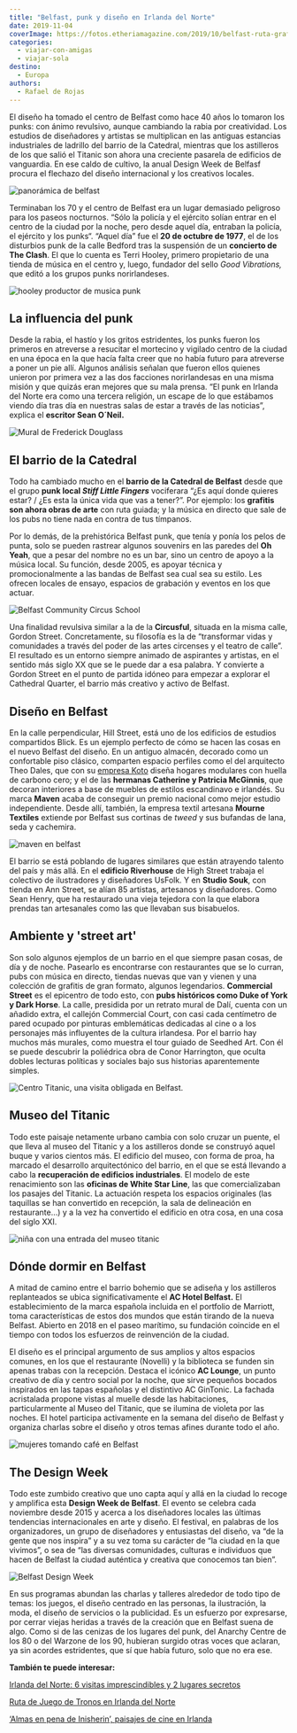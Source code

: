 ```yaml
---
title: "Belfast, punk y diseño en Irlanda del Norte"
date: 2019-11-04
coverImage: https://fotos.etheriamagazine.com/2019/10/belfast-ruta-grafitis.jpg
categories: 
  - viajar-con-amigas
  - viajar-sola
destino: 
  - Europa
authors: 
  - Rafael de Rojas
---
```


El diseño ha tomado el centro de Belfast como hace 40 años lo tomaron los punks: con 
ánimo revulsivo, aunque cambiando la rabia por creatividad. Los estudios de diseñadores 
y artistas se multiplican en las antiguas estancias industriales de ladrillo del barrio 
de la Catedral, mientras que los astilleros de los que salió el Titanic son ahora una 
creciente pasarela de edificios de vanguardia. En ese caldo de cultivo, la anual Design 
Week de Belfasf procura el flechazo del diseño internacional y los creativos locales. 

![panorámica de belfast](https://fotos.etheriamagazine.com/2019/10/belfast-panoramica.jpg "Panorámica de Belfast con el Ayuntamiento enfrente. © Christopher Heaney.")

Terminaban los 70 y el centro de Belfast era un lugar demasiado peligroso para los 
paseos nocturnos. “Sólo la policía y el ejército solían entrar en el centro de la ciudad 
por la noche, pero desde aquel día, entraban la policía, el ejército y los punks“. 
“Aquel día” fue el **20 de octubre de 1977**, el de los disturbios punk de la calle 
Bedford tras la suspensión de un **concierto de The Clash**. El que lo cuenta es Terri 
Hooley, primero propietario de una tienda de música en el centro y, luego, fundador del 
sello _Good Vibrations,_ que editó a los grupos punks norirlandeses. 

![hooley productor de musica punk](https://fotos.etheriamagazine.com/2019/10/Belfast-hooley-concierto.jpg "Hooley, conocido como 'el padrino del punk' y concierto del 16 noviembre. ©Hooley")

## La influencia del punk

Desde la rabia, el hastío y los gritos estridentes, los punks fueron los primeros en 
atreverse a resucitar el mortecino y vigilado centro de la ciudad en una época en la que 
hacía falta creer que no había futuro para atreverse a poner un pie allí. Algunos 
análisis señalan que fueron ellos quienes unieron por primera vez a las dos facciones 
norirlandesas en una misma misión y que quizás eran mejores que su mala prensa. “El punk 
en Irlanda del Norte era como una tercera religión, un escape de lo que estábamos viendo 
día tras día en nuestras salas de estar a través de las noticias”, explica el **escritor 
Sean O´Neil.** 

![Mural de Frederick Douglass](https://fotos.etheriamagazine.com/2019/10/belfast-ruta-grafitis.jpg "Mural de Frederick Douglass. © Fáilte Feirste Thiar.")

## El barrio de la Catedral

Todo ha cambiado mucho en el **barrio de la Catedral de Belfast** desde que el grupo 
**punk local _Stiff Little Fingers_** vociferara “¿Es aquí donde quieres estar? / ¿Es 
esta la única vida que vas a tener?”. Por ejemplo: los **grafitis son ahora obras de 
arte** con ruta guiada; y la música en directo que sale de los pubs no tiene nada en 
contra de tus tímpanos. 

Por lo demás, de la prehistórica Belfast punk, que tenía y ponía los pelos de punta, 
solo se pueden rastrear algunos souvenirs en las paredes del **Oh Yeah**, que a pesar 
del nombre no es un bar, sino un centro de apoyo a la música local. Su función, desde 
2005, es apoyar técnica y promocionalmente a las bandas de Belfast sea cual sea su 
estilo. Les ofrecen locales de ensayo, espacios de grabación y eventos en los que 
actuar. 

![Belfast Community Circus School](https://fotos.etheriamagazine.com/2019/10/belfast-circus-school.jpg "© Belfast Community Circus School.")

Una finalidad revulsiva similar a la de la **Circusful**, situada en la misma calle, 
Gordon Street. Concretamente, su filosofía es la de “transformar vidas y comunidades a 
través del poder de las artes circenses y el teatro de calle”. El resultado es un 
entorno siempre animado de aspirantes y artistas, en el sentido más siglo XX que se le 
puede dar a esa palabra. Y convierte a Gordon Street en el punto de partida idóneo para 
empezar a explorar el Cathedral Quarter, el barrio más creativo y activo de Belfast. 

## Diseño en Belfast

En la calle perpendicular, Hill Street, está uno de los edificios de estudios 
compartidos Blick. Es un ejemplo perfecto de cómo se hacen las cosas en el nuevo Belfast 
del diseño. En un antiguo almacén, decorado como un confortable piso clásico, comparten 
espacio perfiles como el del arquitecto Theo Dales, que con su [empresa 
Koto](https://kotodesign.co.uk/blog/kotobelfast) diseña hogares modulares con huella de 
carbono cero; y el de las **hermanas Catherine y Patricia McGinnis**, que decoran 
interiores a base de muebles de estilos escandinavo e irlandés. Su marca **Maven** acaba 
de conseguir un premio nacional como mejor estudio independiente. Desde allí, también, 
la empresa textil artesana **Mourne Textiles** extiende por Belfast sus cortinas de 
_tweed_ y sus bufandas de lana, seda y cachemira. 

![maven en belfast](https://fotos.etheriamagazine.com/2019/10/belfast-maven-diseno-interior.jpg "Diseño de interiores © Maven.")

El barrio se está poblando de lugares similares que están atrayendo talento del país y 
más allá. En el **edificio Riverhouse** de High Street trabaja el colectivo de 
ilustradores y diseñadores UsFolk. Y en **Studio Souk**, con tienda en Ann Street, se 
alían 85 artistas, artesanos y diseñadores. Como Sean Henry, que ha restaurado una vieja 
tejedora con la que elabora prendas tan artesanales como las que llevaban sus 
bisabuelos. 

## Ambiente y 'street art'

Son solo algunos ejemplos de un barrio en el que siempre pasan cosas, de día y de noche. 
Pasearlo es encontrarse con restaurantes que se lo curran, pubs con música en directo, 
tiendas nuevas que van y vienen y una colección de grafitis de gran formato, algunos 
legendarios. **Commercial Street** es el epicentro de todo esto, con **pubs históricos 
como Duke of York y Dark Horse**. La calle, presidida por un retrato mural de Dalí, 
cuenta con un añadido extra, el callejón Commercial Court, con casi cada centímetro de 
pared ocupado por pinturas emblemáticas dedicadas al cine o a los personajes más 
influyentes de la cultura irlandesa. Por el barrio hay muchos más murales, como muestra 
el tour guiado de Seedhed Art. Con él se puede descubrir la poliédrica obra de Conor 
Harrington, que oculta dobles lecturas políticas y sociales bajo sus historias 
aparentemente simples. 

![Centro Titanic, una visita obligada en Belfast.](https://fotos.etheriamagazine.com/2019/10/que-ver-belfast-titanic.jpg "Centro Titanic, una visita obligada en Belfast. ©NI Tourism")

## Museo del Titanic

Todo este paisaje netamente urbano cambia con solo cruzar un puente, el que lleva al 
museo del Titanic y a los astilleros donde se construyó aquel buque y varios cientos 
más. El edificio del museo, con forma de proa, ha marcado el desarrollo arquitectónico 
del barrio, en el que se está llevando a cabo la **recuperación de edificios 
industriales**. El modelo de este renacimiento son las **oficinas de White Star Line**, 
las que comercializaban los pasajes del Titanic. La actuación respeta los espacios 
originales (las taquillas se han convertido en recepción, la sala de delineación en 
restaurante…) y a la vez ha convertido el edificio en otra cosa, en una cosa del siglo 
XXI. 

![niña con una entrada del museo titanic](https://fotos.etheriamagazine.com/2019/10/belfast-Titanic-entrada.jpg "El Museo del Titanic es una visita obligada en Belfast. © NI Tourism")

## Dónde dormir en Belfast

A mitad de camino entre el barrio bohemio que se adiseña y los astilleros replanteados 
se ubica significativamente el **AC Hotel Belfast.** El establecimiento de la marca 
española incluida en el portfolio de Marriott, toma características de estos dos mundos 
que están tirando de la nueva Belfast. Abierto en 2018 en el paseo marítimo, su 
fundación coincide en el tiempo con todos los esfuerzos de reinvención de la ciudad. 

El diseño es el principal argumento de sus amplios y altos espacios comunes, en los que 
el restaurante (Novelli) y la biblioteca se funden sin apenas trabas con la recepción. 
Destaca el icónico **AC Lounge**, un punto creativo de día y centro social por la noche, 
que sirve pequeños bocados inspirados en las tapas españolas y el distintivo AC 
GinTonic. La fachada acristalada propone vistas al muelle desde las habitaciones, 
particularmente al Museo del Titanic, que se ilumina de violeta por las noches. El hotel 
participa activamente en la semana del diseño de Belfast y organiza charlas sobre el 
diseño y otros temas afines durante todo el año. 

![mujeres tomando café en Belfast](https://fotos.etheriamagazine.com/2019/10/belfast-mujeres-cafeterias.jpg "En Belfast encontrarás originales cafeterías donde hacer un alto en el camino. © NI Tourism")

## The Design Week

Todo este zumbido creativo que uno capta aquí y allá en la ciudad lo recoge y amplifica 
esta **Design Week de Belfast**. El evento se celebra cada noviembre desde 2015 y acerca 
a los diseñadores locales las últimas tendencias internacionales en arte y diseño. El 
festival, en palabras de los organizadores, un grupo de diseñadores y entusiastas del 
diseño, va “de la gente que nos inspira” y a su vez toma su carácter de “la ciudad en la 
que vivimos”, o sea de “las diversas comunidades, culturas e individuos que hacen de 
Belfast la ciudad auténtica y creativa que conocemos tan bien”. 

![Belfast Design Week](https://fotos.etheriamagazine.com/2019/10/design-week-belfast-1.jpg "© Belfast Design Week.")

En sus programas abundan las charlas y talleres alrededor de todo tipo de temas: los 
juegos, el diseño centrado en las personas, la ilustración, la moda, el diseño de 
servicios o la publicidad. Es un esfuerzo por expresarse, por cerrar viejas heridas a 
través de la creación que en Belfast suena de algo. Como si de las cenizas de los 
lugares del punk, del Anarchy Centre de los 80 o del Warzone de los 90, hubieran surgido 
otras voces que aclaran, ya sin acordes estridentes, que sí que había futuro, solo que 
no era ese. 

**También te puede interesar:** 

[Irlanda del Norte: 6 visitas imprescindibles y 2 lugares 
secretos](https://etheriamagazine.com/2021/05/31/8-visitas-increibles-en-irlanda-del-norte/) 

[Ruta de Juego de Tronos en Irlanda del 
Norte](https://etheriamagazine.com/2018/07/02/juego-de-tronos-en-irlanda-del-norte/) 

[‘Almas en pena de Inisherin’, paisajes de cine en 
Irlanda](https://etheriamagazine.com/2023/01/30/almas-en-pena-de-inisherin/)
